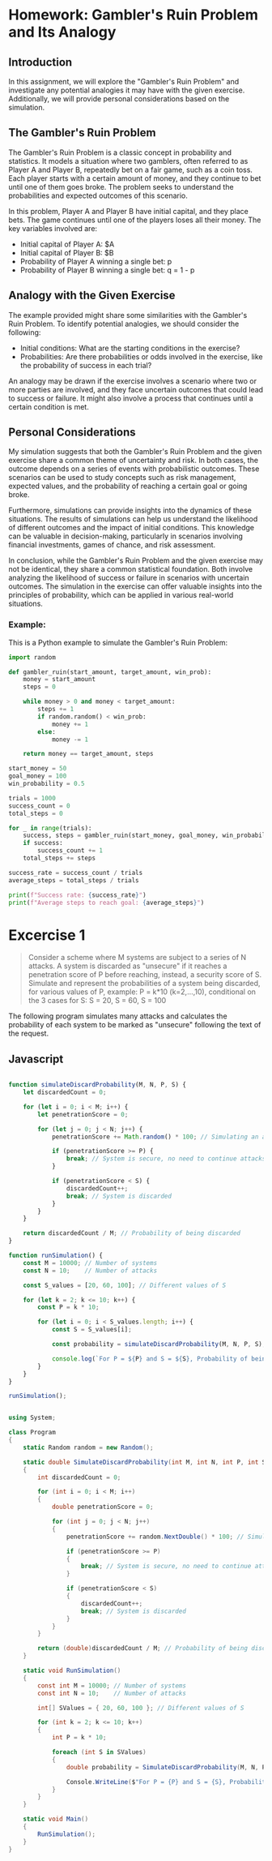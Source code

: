 # Homework: Gambler's Ruin Problem and Its Analogy

## Introduction
In this assignment, we will explore the "Gambler's Ruin Problem" and investigate any potential analogies it may have with the given exercise. Additionally, we will provide personal considerations based on the simulation.

## The Gambler's Ruin Problem
The Gambler's Ruin Problem is a classic concept in probability and statistics. It models a situation where two gamblers, often referred to as Player A and Player B, repeatedly bet on a fair game, such as a coin toss. Each player starts with a certain amount of money, and they continue to bet until one of them goes broke. The problem seeks to understand the probabilities and expected outcomes of this scenario.

In this problem, Player A and Player B have initial capital, and they place bets. The game continues until one of the players loses all their money. The key variables involved are:
- Initial capital of Player A: $A
- Initial capital of Player B: $B
- Probability of Player A winning a single bet: p
- Probability of Player B winning a single bet: q = 1 - p

## Analogy with the Given Exercise
The example provided might share some similarities with the Gambler's Ruin Problem. To identify potential analogies, we should consider the following:
- Initial conditions: What are the starting conditions in the exercise?
- Probabilities: Are there probabilities or odds involved in the exercise, like the probability of success in each trial?

An analogy may be drawn if the exercise involves a scenario where two or more parties are involved, and they face uncertain outcomes that could lead to success or failure. It might also involve a process that continues until a certain condition is met.

## Personal Considerations
My simulation suggests that both the Gambler's Ruin Problem and the given exercise share a common theme of uncertainty and risk. In both cases, the outcome depends on a series of events with probabilistic outcomes. These scenarios can be used to study concepts such as risk management, expected values, and the probability of reaching a certain goal or going broke.

Furthermore, simulations can provide insights into the dynamics of these situations. The results of simulations can help us understand the likelihood of different outcomes and the impact of initial conditions. This knowledge can be valuable in decision-making, particularly in scenarios involving financial investments, games of chance, and risk assessment.

In conclusion, while the Gambler's Ruin Problem and the given exercise may not be identical, they share a common statistical foundation. Both involve analyzing the likelihood of success or failure in scenarios with uncertain outcomes. The simulation in the exercise can offer valuable insights into the principles of probability, which can be applied in various real-world situations.


### Example:

This is a Python example to simulate the Gambler's Ruin Problem:

```Python
import random

def gambler_ruin(start_amount, target_amount, win_prob):
    money = start_amount
    steps = 0

    while money > 0 and money < target_amount:
        steps += 1
        if random.random() < win_prob:
            money += 1
        else:
            money -= 1

    return money == target_amount, steps

start_money = 50
goal_money = 100
win_probability = 0.5

trials = 1000
success_count = 0
total_steps = 0

for _ in range(trials):
    success, steps = gambler_ruin(start_money, goal_money, win_probability)
    if success:
        success_count += 1
    total_steps += steps

success_rate = success_count / trials
average_steps = total_steps / trials

print(f"Success rate: {success_rate}")
print(f"Average steps to reach goal: {average_steps}")


```


# Excercise 1

> Consider a scheme where M systems are subject to a series of N attacks. A system is discarded as "unsecure" if it reaches a penetration score of P before reaching, instead, a security score of S. Simulate and represent the probabilities of a system being discarded, for various values of P, example: P = k*10 (k=2,...,10), conditional on the 3 cases for S: S = 20, S = 60, S = 100

The following program simulates many attacks and calculates the probability of each system to be marked as "unsecure" following the text of the request.

## Javascript

```Javascript

function simulateDiscardProbability(M, N, P, S) {
    let discardedCount = 0;

    for (let i = 0; i < M; i++) {
        let penetrationScore = 0;

        for (let j = 0; j < N; j++) {
            penetrationScore += Math.random() * 100; // Simulating an attack, adding a random penetration score

            if (penetrationScore >= P) {
                break; // System is secure, no need to continue attacks
            }

            if (penetrationScore < S) {
                discardedCount++;
                break; // System is discarded
            }
        }
    }

    return discardedCount / M; // Probability of being discarded
}

function runSimulation() {
    const M = 10000; // Number of systems
    const N = 10;    // Number of attacks

    const S_values = [20, 60, 100]; // Different values of S

    for (let k = 2; k <= 10; k++) {
        const P = k * 10;

        for (let i = 0; i < S_values.length; i++) {
            const S = S_values[i];

            const probability = simulateDiscardProbability(M, N, P, S);

            console.log(`For P = ${P} and S = ${S}, Probability of being discarded: ${probability}`);
        }
    }
}

runSimulation();


```



```C#

using System;

class Program
{
    static Random random = new Random();

    static double SimulateDiscardProbability(int M, int N, int P, int S)
    {
        int discardedCount = 0;

        for (int i = 0; i < M; i++)
        {
            double penetrationScore = 0;

            for (int j = 0; j < N; j++)
            {
                penetrationScore += random.NextDouble() * 100; // Simulating an attack, adding a random penetration score

                if (penetrationScore >= P)
                {
                    break; // System is secure, no need to continue attacks
                }

                if (penetrationScore < S)
                {
                    discardedCount++;
                    break; // System is discarded
                }
            }
        }

        return (double)discardedCount / M; // Probability of being discarded
    }

    static void RunSimulation()
    {
        const int M = 10000; // Number of systems
        const int N = 10;    // Number of attacks

        int[] SValues = { 20, 60, 100 }; // Different values of S

        for (int k = 2; k <= 10; k++)
        {
            int P = k * 10;

            foreach (int S in SValues)
            {
                double probability = SimulateDiscardProbability(M, N, P, S);

                Console.WriteLine($"For P = {P} and S = {S}, Probability of being discarded: {probability}");
            }
        }
    }

    static void Main()
    {
        RunSimulation();
    }
}


```




